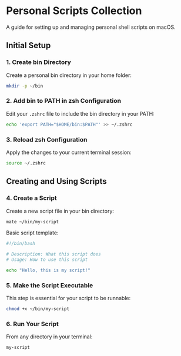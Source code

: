 # Personal Scripts Collection

A guide for setting up and managing personal shell scripts on macOS.

## Initial Setup

### 1. Create bin Directory

Create a personal bin directory in your home folder:

```bash
mkdir -p ~/bin
```

### 2. Add bin to PATH in zsh Configuration

Edit your `.zshrc` file to include the bin directory in your PATH:

```bash
echo 'export PATH="$HOME/bin:$PATH"' >> ~/.zshrc
```

### 3. Reload zsh Configuration

Apply the changes to your current terminal session:

```bash
source ~/.zshrc
```

## Creating and Using Scripts

### 4. Create a Script

Create a new script file in your bin directory:

```bash
mate ~/bin/my-script
```


Basic script template:

```bash
#!/bin/bash

# Description: What this script does
# Usage: How to use this script

echo "Hello, this is my script!"
```

### 5. Make the Script Executable

This step is essential for your script to be runnable:

```bash
chmod +x ~/bin/my-script
```

### 6. Run Your Script

From any directory in your terminal:

```bash
my-script
```




